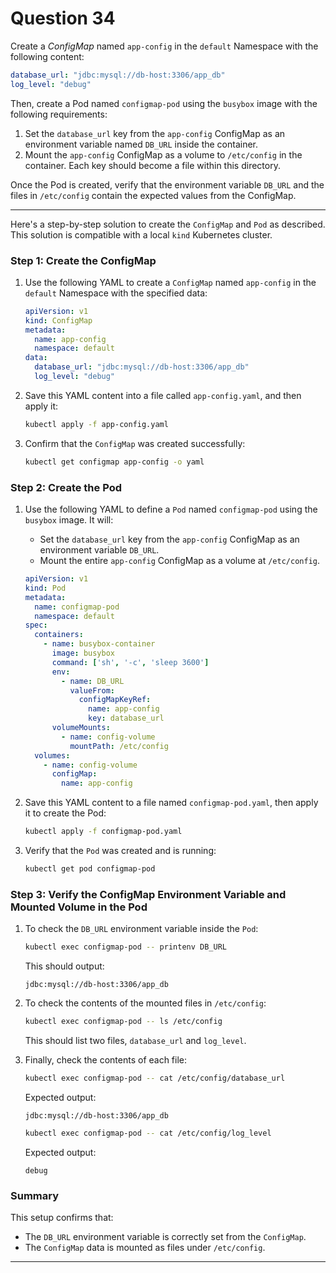 # Question 34

Create a *ConfigMap* named `app-config` in the `default` Namespace with the following content:

```yaml
database_url: "jdbc:mysql://db-host:3306/app_db"
log_level: "debug"
```

Then, create a Pod named `configmap-pod` using the `busybox` image with the following requirements:

1. Set the `database_url` key from the `app-config` ConfigMap as an environment variable named `DB_URL` inside the container.
2. Mount the `app-config` ConfigMap as a volume to `/etc/config` in the container. Each key should become a file within this directory.

Once the Pod is created, verify that the environment variable `DB_URL` and the files in `/etc/config` contain the expected values from the ConfigMap.

---

Here's a step-by-step solution to create the `ConfigMap` and `Pod` as described. This solution is compatible with a local `kind` Kubernetes cluster.

### Step 1: Create the ConfigMap
1. Use the following YAML to create a `ConfigMap` named `app-config` in the `default` Namespace with the specified data:
   
   ```yaml
   apiVersion: v1
   kind: ConfigMap
   metadata:
     name: app-config
     namespace: default
   data:
     database_url: "jdbc:mysql://db-host:3306/app_db"
     log_level: "debug"
   ```

2. Save this YAML content into a file called `app-config.yaml`, and then apply it:

   ```bash
   kubectl apply -f app-config.yaml
   ```

3. Confirm that the `ConfigMap` was created successfully:

   ```bash
   kubectl get configmap app-config -o yaml
   ```

### Step 2: Create the Pod
1. Use the following YAML to define a `Pod` named `configmap-pod` using the `busybox` image. It will:
   - Set the `database_url` key from the `app-config` ConfigMap as an environment variable `DB_URL`.
   - Mount the entire `app-config` ConfigMap as a volume at `/etc/config`.

   ```yaml
   apiVersion: v1
   kind: Pod
   metadata:
     name: configmap-pod
     namespace: default
   spec:
     containers:
       - name: busybox-container
         image: busybox
         command: ['sh', '-c', 'sleep 3600']
         env:
           - name: DB_URL
             valueFrom:
               configMapKeyRef:
                 name: app-config
                 key: database_url
         volumeMounts:
           - name: config-volume
             mountPath: /etc/config
     volumes:
       - name: config-volume
         configMap:
           name: app-config
   ```

2. Save this YAML content to a file named `configmap-pod.yaml`, then apply it to create the Pod:

   ```bash
   kubectl apply -f configmap-pod.yaml
   ```

3. Verify that the `Pod` was created and is running:

   ```bash
   kubectl get pod configmap-pod
   ```

### Step 3: Verify the ConfigMap Environment Variable and Mounted Volume in the Pod
1. To check the `DB_URL` environment variable inside the `Pod`:
   
   ```bash
   kubectl exec configmap-pod -- printenv DB_URL
   ```
   
   This should output:

   ```
   jdbc:mysql://db-host:3306/app_db
   ```

2. To check the contents of the mounted files in `/etc/config`:

   ```bash
   kubectl exec configmap-pod -- ls /etc/config
   ```
   
   This should list two files, `database_url` and `log_level`.

3. Finally, check the contents of each file:

   ```bash
   kubectl exec configmap-pod -- cat /etc/config/database_url
   ```
   
   Expected output:
   
   ```
   jdbc:mysql://db-host:3306/app_db
   ```

   ```bash
   kubectl exec configmap-pod -- cat /etc/config/log_level
   ```
   
   Expected output:

   ```
   debug
   ```

### Summary
This setup confirms that:
- The `DB_URL` environment variable is correctly set from the `ConfigMap`.
- The `ConfigMap` data is mounted as files under `/etc/config`.

---
